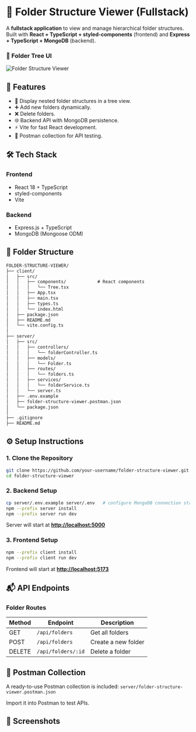 # 📂 Folder Structure Viewer (Fullstack)

A **fullstack application** to view and manage hierarchical folder structures.
Built with **React + TypeScript + styled-components** (frontend) and **Express + TypeScript + MongoDB** (backend).

### 🌳 Folder Tree UI

![Folder Structure Viewer](https://i.ibb.co.com/fzdMhyhF/cq-Wiah-Py-RF6-V04-Jm-MJUHz-A.jpg)

## 🚀 Features

* 📑 Display nested folder structures in a tree view.
* ➕ Add new folders dynamically.
* ❌ Delete folders.
* 🌐 Backend API with MongoDB persistence.
* ⚡ Vite for fast React development.
* 🔄 Postman collection for API testing.

## 🛠️ Tech Stack

### Frontend

* React 18 + TypeScript
* styled-components
* Vite

### Backend

* Express.js + TypeScript
* MongoDB (Mongoose ODM)

## 📂 Folder Structure

```markdown
FOLDER-STRUCTURE-VIEWER/
├── client/                        
│   ├── src/                       
│   │   ├── components/            # React components
│   │   │   └── Tree.tsx           
│   │   ├── App.tsx                
│   │   ├── main.tsx               
│   │   ├── types.ts               
│   │   └── index.html             
│   ├── package.json               
│   ├── README.md                  
│   └── vite.config.ts             
│
├── server/                        
│   ├── src/                       
│   │   ├── controllers/           
│   │   │   └── folderController.ts
│   │   ├── models/                
│   │   │   └── Folder.ts          
│   │   ├── routes/                
│   │   │   └── folders.ts         
│   │   ├── services/              
│   │   │   └── folderService.ts   
│   │   └── server.ts              
│   ├── .env.example               
│   ├── folder-structure-viewer.postman.json
│   └── package.json               
│
├── .gitignore                     
├── README.md                      
```

## ⚙️ Setup Instructions

### 1. Clone the Repository

```bash
git clone https://github.com/your-username/folder-structure-viewer.git
cd folder-structure-viewer
```

### 2. Backend Setup

```bash
cp server/.env.example server/.env   # configure MongoDB connection string
npm --prefix server install
npm --prefix server run dev
```

Server will start at **[http://localhost:5000](http://localhost:5000)**

### 3. Frontend Setup

```bash
npm --prefix client install
npm --prefix client run dev
```

Frontend will start at **[http://localhost:5173](http://localhost:5173)**

## 📬 API Endpoints

### Folder Routes

| Method | Endpoint           | Description         |
| ------ | ------------------ | ------------------- |
| GET    | `/api/folders`     | Get all folders     |
| POST   | `/api/folders`     | Create a new folder |
| DELETE | `/api/folders/:id` | Delete a folder     |

## 📑 Postman Collection

A ready-to-use Postman collection is included:
`server/folder-structure-viewer.postman.json`

Import it into Postman to test APIs.

## 📸 Screenshots




